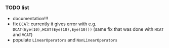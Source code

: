 ### TODO list

* documentation!!!
* fix `DCAT`: currently it gives error with e.g. `DCAT(Eye(10),HCAT(Eye(10),Eye(10)))` (same fix that was done with `HCAT` and `VCAT`) 
* populate `LinearOperators` and `NonLinearOperators`
